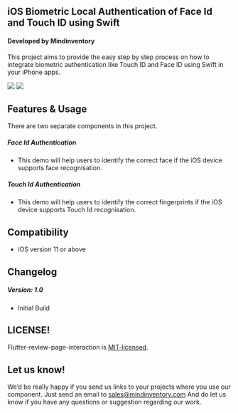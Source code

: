 ## iOS Biometric Local Authentication of Face Id and Touch ID using Swift

#### Developed by Mindinventory

This project aims to provide the easy step by step process on how to integrate biometric authentication like Touch ID and Face ID using Swift in your iPhone apps. 

<img src="https://raw.githubusercontent.com/Mindinventory/BiometricsAuthentication/master/Face-ID.gif" >
<img src="https://raw.githubusercontent.com/Mindinventory/BiometricsAuthentication/master/finger-print.gif" >

## Features & Usage
There are two separate components in this project.
##### Face Id Authentication
- This demo will help users to identify the correct face if the iOS device supports face recognisation.
##### Touch Id Authentication
- This demo will help users to identify the correct fingerprints if the iOS device supports Touch Id recognisation.

## Compatibility
- iOS version 11 or above 

## Changelog
##### Version: 1.0
- Initial Build

## LICENSE!
Flutter-review-page-interaction is [MIT-licensed](https://github.com/Mindinventory/BiometricsAuthentication/blob/master/LICENSE).

## Let us know!
We’d be really happy if you send us links to your projects where you use our component. Just send an email to sales@mindinventory.com And do let us know if you have any questions or suggestion regarding our work.
